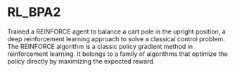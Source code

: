 # RL_BPA2
Trained a REINFORCE agent to balance a cart pole in the upright position, a deep reinforcement learning approach to solve a classical control problem. The REINFORCE algorithm is a classic policy gradient method in reinforcement learning. It belongs to a family of algorithms that optimize the policy directly by maximizing the expected reward.
